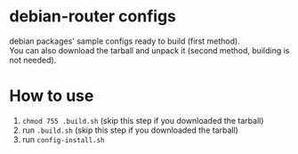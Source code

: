# debian-router configs
debian packages' sample configs ready to build (first method).  
You can also download the tarball and unpack it (second method, building is not needed).

# How to use
1) `chmod 755 .build.sh` (skip this step if you downloaded the tarball)
2) run `.build.sh` (skip this step if you downloaded the tarball)
3) run `config-install.sh`
